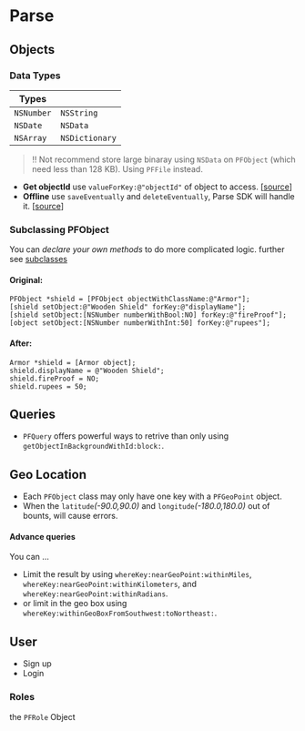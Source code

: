Parse
====

## Objects

### Data Types
| Types | |
|--------|----|
| `NSNumber` | `NSString` |
| `NSDate` | `NSData` |
| `NSArray` | `NSDictionary` |

> :bangbang: Not recommend store large binaray using `NSData` on `PFObject` (which need less than 128 KB). Using `PFFile` instead.



* **Get objectId** use `valueForKey:@"objectId"` of object to access. [[source](https://www.parse.com/questions/getting-objectid-always-null)]
* **Offline** use `saveEventually` and `deleteEventually`, Parse SDK will handle it. [[source](https://parse.com/docs/ios_guide#objects-offline/iOS)]

### Subclassing PFObject
You can *declare your own methods* to do more complicated logic.
further see [subclasses](https://www.parse.com/docs/ios_guide#subclasses/iOS)

#### Original:

```objc
PFObject *shield = [PFObject objectWithClassName:@"Armor"];
[shield setObject:@"Wooden Shield" forKey:@"displayName"];
[shield setObject:[NSNumber numberWithBool:NO] forKey:@"fireProof"];
[object setObject:[NSNumber numberWithInt:50] forKey:@"rupees"];
```

#### After:

```objc
Armor *shield = [Armor object];
shield.displayName = @"Wooden Shield";
shield.fireProof = NO;
shield.rupees = 50;
```


## Queries

*  `PFQuery` offers powerful ways to retrive than only using `getObjectInBackgroundWithId:block:`.

## Geo Location

* Each `PFObject` class may only have one key with a `PFGeoPoint` object.
* When the `latitude`*(-90.0,90.0)* and `longitude`*(-180.0,180.0)* out of bounts, will cause errors.

#### Advance queries
You can …

* Limit the result by using `whereKey:nearGeoPoint:withinMiles`, `whereKey:nearGeoPoint:withinKilometers`, and `whereKey:nearGeoPoint:withinRadians`.
* or limit in the geo box using `whereKey:withinGeoBoxFromSouthwest:toNortheast:`.

## User
* Sign up
* Login

### Roles
the `PFRole` Object
